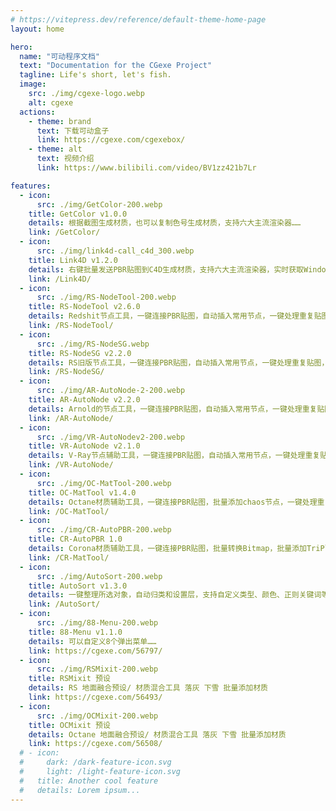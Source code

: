 ```yaml
---
# https://vitepress.dev/reference/default-theme-home-page
layout: home

hero:
  name: "可动程序文档"
  text: "Documentation for the CGexe Project"
  tagline: Life's short, let's fish.
  image:
    src: ./img/cgexe-logo.webp
    alt: cgexe
  actions:
    - theme: brand
      text: 下载可动盒子
      link: https://cgexe.com/cgexebox/
    - theme: alt
      text: 视频介绍
      link: https://www.bilibili.com/video/BV1zz421b7Lr

features:
  - icon: 
      src: ./img/GetColor-200.webp
    title: GetColor v1.0.0
    details: 根据截图生成材质，也可以复制色号生成材质，支持六大主流渲染器……
    link: /GetColor/
  - icon: 
      src: ./img/link4d-call_c4d_300.webp
    title: Link4D v1.2.0
    details: 右键批量发送PBR贴图到C4D生成材质，支持六大主流渲染器，实时获取Windows资源管理器所选文件……
    link: /Link4D/
  - icon: 
      src: ./img/RS-NodeTool-200.webp
    title: RS-NodeTool v2.6.0
    details: Redshit节点工具，一键连接PBR贴图，自动插入常用节点，一键处理重复贴图，自动连接指定通道……
    link: /RS-NodeTool/
  - icon:
      src: ./img/RS-NodeSG.webp
    title: RS-NodeSG v2.2.0
    details: RS旧版节点工具，一键连接PBR贴图，自动插入常用节点，一键处理重复贴图，自动连接指定通道……
    link: /RS-NodeSG/
  - icon:
      src: ./img/AR-AutoNode-2-200.webp
    title: AR-AutoNode v2.2.0
    details: Arnold的节点工具，一键连接PBR贴图，自动插入常用节点，一键处理重复贴图，自动连接指定通道……
    link: /AR-AutoNode/
  - icon:
      src: ./img/VR-AutoNodev2-200.webp
    title: VR-AutoNode v2.1.0
    details: V-Ray节点辅助工具，一键连接PBR贴图，自动插入常用节点，一键处理重复贴图，自动连接指定通道……
    link: /VR-AutoNode/
  - icon: 
      src: ./img/OC-MatTool-200.webp
    title: OC-MatTool v1.4.0
    details: Octane材质辅助工具，一键连接PBR贴图，批量添加chaos节点，一键处理重复贴图，自动设置ID……
    link: /OC-MatTool/
  - icon:
      src: ./img/CR-AutoPBR-200.webp
    title: CR-AutoPBR 1.0
    details: Corona材质辅助工具，一键连接PBR贴图，批量转换Bitmap，批量添加TriPlanar节点，一键处理重复贴图……
    link: /CR-MatTool/
  - icon:
      src: ./img/AutoSort-200.webp
    title: AutoSort v1.3.0
    details: 一键整理所选对象，自动归类和设置层，支持自定义类型、颜色、正则关键词等等……
    link: /AutoSort/
  - icon:
      src: ./img/88-Menu-200.webp
    title: 88-Menu v1.1.0
    details: 可以自定义8个弹出菜单……
    link: https://cgexe.com/56797/
  - icon:
      src: ./img/RSMixit-200.webp
    title: RSMixit 预设
    details: RS 地面融合预设/ 材质混合工具 落灰 下雪 批量添加材质
    link: https://cgexe.com/56493/
  - icon:
      src: ./img/OCMixit-200.webp
    title: OCMixit 预设
    details: Octane 地面融合预设/ 材质混合工具 落灰 下雪 批量添加材质
    link: https://cgexe.com/56508/
  # - icon:
  #     dark: /dark-feature-icon.svg
  #     light: /light-feature-icon.svg
  #   title: Another cool feature
  #   details: Lorem ipsum...
---
```


